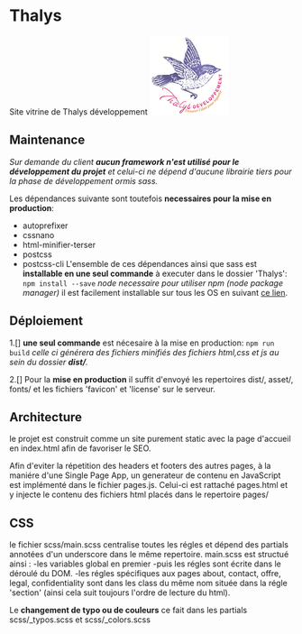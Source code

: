 # Thalys
Site vitrine de Thalys développement ![alt logo](assets/logo-white.webp)
## Maintenance 

*Sur demande du client **aucun framework n'est utilisé pour le développement du projet** et celui-ci ne dépend d'aucune librairie tiers pour la phase de développement ormis sass.*

Les dépendances suivante sont toutefois **necessaires pour la mise en production**:
- autoprefixer
- cssnano
- html-minifier-terser
- postcss
- postcss-cli
L'ensemble de ces dépendances ainsi que sass est **installable en une seul commande** à executer dans le dossier 'Thalys':
`npm install --save`
*node necessaire pour utiliser npm (node package manager)* il est facilement installable sur tous les OS en suivant [ce lien](https://nodejs.org/fr/download/).

## Déploiement

1.[] **une seul commande** est nécesaire à la mise en production: `npm run build` *celle ci générera des fichiers minifiés des fichiers html,css et js au sein du dossier **dist/**.*

2.[] Pour la **mise en production** il suffit d'envoyé les repertoires dist/, asset/, fonts/ et les fichiers 'favicon' et 'license' sur le serveur.

## Architecture

le projet est construit comme un site purement static avec la page d'accueil en index.html afin de favoriser le SEO.

Afin d'eviter la répetition des headers et footers des autres pages, à la maniére d'une Single Page App, un generateur de contenu en JavaScript est implémenté dans le fichier pages.js.
Celui-ci est rattaché pages.html et y injecte le contenu des fichiers html placés dans le repertoire pages/

## CSS

le fichier scss/main.scss centralise toutes les régles et dépend des partials annotées d'un underscore dans le même repertoire.
main.scss est structué ainsi : 
-les variables global en premier
-puis les régles sont écrite dans le déroulé du DOM.
-les régles spécifiques aux pages about, contact, offre, legal, confidentiality sont dans les class du même nom située dans la régle 'section' (ainsi cela suit toujours l'ordre de lecture du html). 

Le **changement de typo ou de couleurs** ce fait dans les partials scss/_typos.scss et scss/_colors.scss
